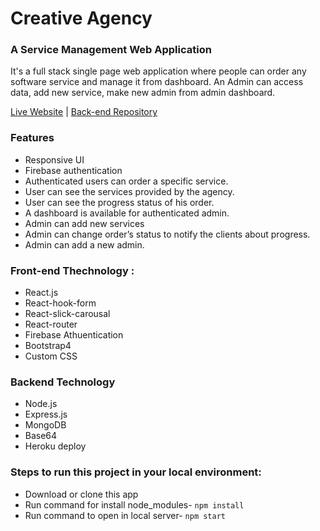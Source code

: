 # Creative Agency
### A Service Management Web Application
It's a full stack single page web application where people can order any software service and manage it from dashboard. An Admin can access data, add new service, make new admin from admin dashboard.

[Live Website](https://creative-agency-5d0a0.web.app/) | [Back-end Repository](https://github.com/kawsar00/creative-agency-server)

### Features
* Responsive UI
* Firebase authentication
* Authenticated users can order a specific service.
* User can see the services provided by the agency.
* User can see the progress status of his order.
* A dashboard is available for authenticated admin.
* Admin can add new services
* Admin can change order’s status to notify the clients about progress.
* Admin can add a new admin.

### Front-end Thechnology : 
* React.js
* React-hook-form
* React-slick-carousal
* React-router
* Firebase Athuentication 
* Bootstrap4
* Custom CSS

### Backend Technology
* Node.js
* Express.js
* MongoDB
* Base64
* Heroku deploy

### Steps to run this project in your local environment:

* Download or clone this app
* Run command for install node_modules- `npm install`
* Run command to open in local server- `npm start`

